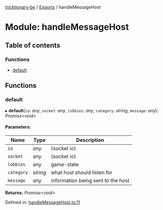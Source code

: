 [tricktionary-be](../README.md) / [Exports](../modules.md) / handleMessageHost

# Module: handleMessageHost

## Table of contents

### Functions

- [default](handlemessagehost.md#default)

## Functions

### default

▸ **default**(`io`: *any*, `socket`: *any*, `lobbies`: *any*, `category`: *string*, `message`: *any*): *Promise*<*void*\>

#### Parameters:

Name | Type | Description |
------ | ------ | ------ |
`io` | *any* | (socket io)   |
`socket` | *any* | (socket io)   |
`lobbies` | *any* | game-state   |
`category` | *string* | what host should listen for   |
`message` | *any* | information being sent to the host    |

**Returns:** *Promise*<*void*\>

Defined in: [handleMessageHost.ts:11](https://github.com/story-squad/tricktionary-be/blob/ddb7440/src/sockets/handleMessageHost.ts#L11)
